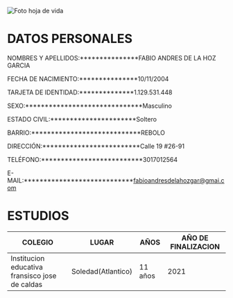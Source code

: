 ![Foto hoja de vida](C:\Users\fabio\OneDrive\Documentos\GitHub\proyecto-formativo-grupo2\Hoja_de_vida_Fabio\Foto.jpg)

# DATOS PERSONALES

NOMBRES Y APELLIDOS:***************FABIO ANDRES DE LA HOZ GARCIA  
 
FECHA DE NACIMIENTO:***************10/11/2004  

TARJETA DE IDENTIDAD:**************1.129.531.448 

SEXO:******************************Masculino 

ESTADO CIVIL:**********************Soltero

BARRIO:****************************REBOLO

DIRECCIÓN:*************************Calle 19 #26-91 

TELÉFONO:**************************3017012564

E-MAIL:****************************fabioandresdelahozgar@gmai.com


# ESTUDIOS


| COLEGIO | LUGAR | AÑOS | AÑO DE FINALIZACION 
| ------ | ----------- | ----- | ------------------- 
| Institucion educativa fransisco jose de caldas  | Soledad(Atlantico) | 11 años | 2021


